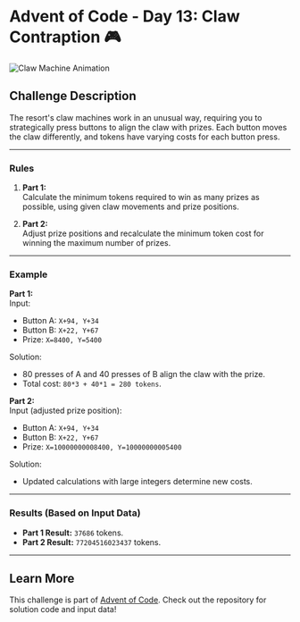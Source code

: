 # Advent of Code - Day 13: Claw Contraption 🎮

![Claw Machine Animation](https://media.giphy.com/media/3o6Zt481isNVuQI1l6/giphy.gif)

## Challenge Description

The resort's claw machines work in an unusual way, requiring you to strategically press buttons to align the claw with prizes. Each button moves the claw differently, and tokens have varying costs for each button press.

---

### Rules

1. **Part 1:**  
   Calculate the minimum tokens required to win as many prizes as possible, using given claw movements and prize positions.

2. **Part 2:**  
   Adjust prize positions and recalculate the minimum token cost for winning the maximum number of prizes.

---

### Example

**Part 1:**  
Input:

-   Button A: `X+94, Y+34`
-   Button B: `X+22, Y+67`
-   Prize: `X=8400, Y=5400`

Solution:

-   80 presses of A and 40 presses of B align the claw with the prize.
-   Total cost: `80*3 + 40*1 = 280 tokens`.

**Part 2:**  
Input (adjusted prize position):

-   Button A: `X+94, Y+34`
-   Button B: `X+22, Y+67`
-   Prize: `X=10000000008400, Y=10000000005400`

Solution:

-   Updated calculations with large integers determine new costs.

---

### Results (Based on Input Data)

-   **Part 1 Result:** `37686` tokens.
-   **Part 2 Result:** `77204516023437` tokens.

---

## Learn More

This challenge is part of [Advent of Code](https://adventofcode.com/). Check out the repository for solution code and input data!
